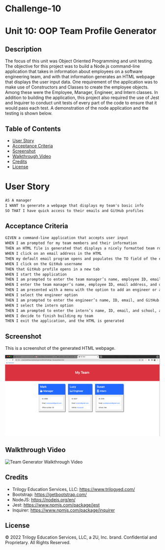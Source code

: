 # Challenge-10
# Unit 10: OOP Team Profile Generator
## Description

The focus of this unit was Object Oriented Programming and unit testing. The objective for this project was to build a Node.js command-line application that takes in information about employees on a software engineering team, and with that information generates an HTML webpage that displays the user input data. One requirement of the application was to make use of Constructors and Classes to create the employee objects. Among these were the Employee, Manager, Engineer, and Intern classes. In addition to building the application, this project also required the use of Jest and Inquirer to conduct unit tests of every part of the code to ensure that it would pass each test. A demonstration of the node application and the testing is shown below.

## Table of Contents

- [User Story](#user-story)
- [Acceptance Criteria](#acceptance-criteria)
- [Screenshot](#screenshot)
- [Walkthrough Video](#walkthrough-video)
- [Credits](#credits)
- [License](#license)

# User Story

```md
AS A manager
I WANT to generate a webpage that displays my team's basic info
SO THAT I have quick access to their emails and GitHub profiles
```

## Acceptance Criteria

```md
GIVEN a command-line application that accepts user input
WHEN I am prompted for my team members and their information
THEN an HTML file is generated that displays a nicely formatted team roster based on user input
WHEN I click on an email address in the HTML
THEN my default email program opens and populates the TO field of the email with the address
WHEN I click on the GitHub username
THEN that GitHub profile opens in a new tab
WHEN I start the application
THEN I am prompted to enter the team manager’s name, employee ID, email address, and office number
WHEN I enter the team manager’s name, employee ID, email address, and office number
THEN I am presented with a menu with the option to add an engineer or an intern or to finish building my team
WHEN I select the engineer option
THEN I am prompted to enter the engineer’s name, ID, email, and GitHub username, and I am taken back to the menu
WHEN I select the intern option
THEN I am prompted to enter the intern’s name, ID, email, and school, and I am taken back to the menu
WHEN I decide to finish building my team
THEN I exit the application, and the HTML is generated
```

## Screenshot
This is a screenshot of the generated HTML webpage.

![Team Generator HTML Webpage Screenshot](./assets/screenshot.png)

## Walkthrough Video
![Team Generator Walkthrough Video](./assets/Final%20Demo.gif)
## Credits
- Trilogy Education Services, LLC: https://www.trilogyed.com/ 
- Bootstrap: https://getbootstrap.com/
- NodeJS: https://nodejs.org/en/
- Jest: https://www.npmjs.com/package/jest
- Inquirer: https://www.npmjs.com/package/inquirer

## License



© 2022 Trilogy Education Services, LLC, a 2U, Inc. brand. Confidential and Proprietary. All Rights Reserved.